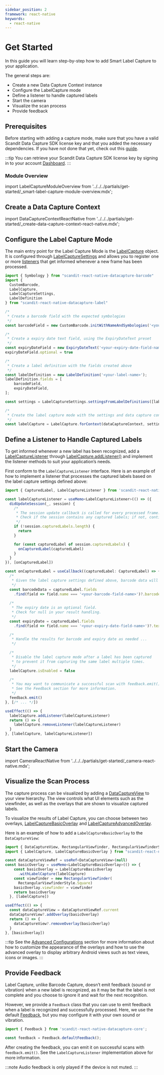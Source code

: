 ```yaml
---
sidebar_position: 2
framework: react-native
keywords:
  - react-native
---
```


# Get Started

In this guide you will learn step-by-step how to add Smart Label Capture to your application.

The general steps are:

- Create a new Data Capture Context instance
- Configure the LabelCapture mode
- Define a listener to handle captured labels
- Start the camera
- Visualize the scan process
- Provide feedback

## Prerequisites

Before starting with adding a capture mode, make sure that you have a valid Scandit Data Capture SDK license key and that you added the necessary dependencies. If you have not done that yet, check out this [guide](/sdks/react-native/add-sdk.md).

:::tip
You can retrieve your Scandit Data Capture SDK license key by signing in to your account [Dashboard](https://ssl.scandit.com/dashboard/sign-in).
:::

### Module Overview

import LabelCaptureModuleOverview from '../../../partials/get-started/_smart-label-capture-module-overview.mdx';

<LabelCaptureModuleOverview/>

## Create a Data Capture Context

import DataCaptureContextReactNative from '../../../partials/get-started/_create-data-capture-context-react-native.mdx';

<DataCaptureContextReactNative/>

## Configure the Label Capture Mode

The main entry point for the Label Capture Mode is the [LabelCapture](https://docs.scandit.com/data-capture-sdk/react-native/label-capture/api/label-capture.html#class-scandit.datacapture.label.LabelCapture) object. 
It is configured through [LabelCaptureSettings](https://docs.scandit.com/data-capture-sdk/react-native/label-capture/api/label-capture-settings.html#class-scandit.datacapture.label.LabelCaptureSettings) and allows you to register one or more [listeners](https://docs.scandit.com/data-capture-sdk/react-native/label-capture/api/label-capture-listener.html#interface-scandit.datacapture.label.ILabelCaptureListener) that get informed whenever a new frame has been processed.

```typescript
import { Symbology } from "scandit-react-native-datacapture-barcode"
import {
  CustomBarcode,
  LabelCapture,
  LabelCaptureSettings,
  LabelDefinition
} from "scandit-react-native-datacapture-label"

/*
 * Create a barcode field with the expected symbologies
 */
const barcodeField = new CustomBarcode.initWithNameAndSymbologies('<your-barcode-field-name>', [Symbology.EAN13_UPCA, Symbology.CODE128]);

/*
 * Create a expiry date text field, using the ExpiryDateText preset
 */
const expiryDateField = new ExpiryDateText('<your-expiry-date-field-name>')
expiryDateField.optional = true 

/*
 * Create a label definition with the fields created above
 */
const labelDefinition = new LabelDefinition('<your-label-name>');
labelDefinition.fields = [
    barcodeField,
    expiryDateField,
];

const settings = LabelCaptureSettings.settingsFromLabelDefinitions([labelDefinition], {})!

/*
 * Create the label capture mode with the settings and data capture context created earlier
 */
const labelCapture = LabelCapture.forContext(dataCaptureContext, settings);
```

## Define a Listener to Handle Captured Labels

To get informed whenever a new label has been recognized, add a [LabelCaptureListener](https://docs.scandit.com/data-capture-sdk/react-native/label-capture/api/label-capture-listener.html#interface-scandit.datacapture.label.ILabelCaptureListener) through [LabelCapture.addListener()](https://docs.scandit.com/data-capture-sdk/react-native/label-capture/api/label-capture.html#method-scandit.datacapture.label.LabelCapture.AddListener) and implement the listener methods to suit your application’s needs.

First conform to the `LabelCaptureListener` interface. Here is an example of how to implement a listener that processes the captured labels based on the label capture settings defined above:

```typescript
import { CapturedLabel, LabelCaptureListener } from 'scandit-react-native-datacapture-label';

const labelCaptureListener = useMemo<LabelCaptureListener>(() => ({
  didUpdateSession(_, session) {
    /* 
     * The session update callback is called for every processed frame.
     * Check if the session contains any captured labels; if not, continue capturing.
     */
    if (!session.capturedLabels.length) {
      return
    }

    for (const capturedLabel of session.capturedLabels) {
      onCapturedLabel(capturedLabel)
    }
  }
}), [onCapturedLabel])

const onCapturedLabel = useCallback((capturedLabel: CapturedLabel) => {
  /* 
   * Given the label capture settings defined above, barcode data will always be present.
   */
  const barcodeData = capturedLabel.fields
    .find(field => field.name === '<your-barcode-field-name>')?.barcode?.data
  
  /* 
   * The expiry date is an optional field.
   * Check for null in your result handling.
   */
  const expiryDate = capturedLabel.fields
    .find(field => field.name === '<your-expiry-date-field-name>')?.text

  /* 
   * Handle the results for barcode and expiry date as needed ...
   */

  /* 
   * Disable the label capture mode after a label has been captured
   * to prevent it from capturing the same label multiple times.
   */
  labelCapture.isEnabled = false

  /* 
   * You may want to communicate a successful scan with feedback.emit() here.
   * See the Feedback section for more information.
   */
  feedback.emit()
}, [/* ... */])

useEffect(() => {
  labelCapture.addListener(labelCaptureListener)
  return () => {
    labelCapture.removeListener(labelCaptureListener)
  }
}, [labelCapture, labelCaptureListener])
```

## Start the Camera

import CameraReactNative from '../../../partials/get-started/_camera-react-native.mdx';

<CameraReactNative/>

## Visualize the Scan Process

The capture process can be visualized by adding a [DataCaptureView](https://docs.scandit.com/data-capture-sdk/react-native/core/api/ui/data-capture-view.html#class-scandit.datacapture.core.ui.DataCaptureView) to your view hierarchy. The view controls what UI elements such as the viewfinder, as well as the overlays that are shown to visualize captured labels.

To visualize the results of Label Capture, you can choose between two overlays, [LabelCaptureBasicOverlay](https://docs.scandit.com/data-capture-sdk/react-native/label-capture/api/ui/label-capture-basic-overlay.html#class-scandit.datacapture.label.ui.LabelCaptureBasicOverlay) and [LabelCaptureAdvancedOverlay](https://docs.scandit.com/data-capture-sdk/react-native/label-capture/api/ui/label-capture-advanced-overlay.html#class-scandit.datacapture.label.ui.LabelCaptureAdvancedOverlay).

Here is an example of how to add a `LabelCaptureBasicOverlay` to the `DataCaptureView`:

```typescript
import { DataCaptureView, RectangularViewfinder, RectangularViewfinderStyle, SizeWithUnit, MeasureUnit, NumberWithUnit } from 'scandit-react-native-datacapture-core';
import { LabelCapture, LabelCaptureBasicOverlay } from "scandit-react-native-datacapture-label"

const dataCaptureViewRef = useRef<DataCaptureView>(null)
const basicOverlay = useMemo<LabelCaptureBasicOverlay>(() => {
    const basicOverlay = LabelCaptureBasicOverlay
      .withLabelCapture(labelCapture)
    const viewfinder = new RectangularViewfinder(
      RectangularViewfinderStyle.Square)
    basicOverlay.viewfinder = viewfinder
    return basicOverlay
  }, [labelCapture])

useEffect(() => {
  const dataCaptureView = dataCaptureViewRef.current
  dataCaptureView?.addOverlay(basicOverlay)
  return () => {
    dataCaptureView?.removeOverlay(basicOverlay)
  }
}, [basicOverlay])
```

:::tip
See the [Advanced Configurations](advanced.md) section for more information about how to customize the appearance of the overlays and how to use the advanced overlay to display arbitrary Android views such as text views, icons or images.
:::

## Provide Feedback

Label Capture, unlike Barcode Capture, doesn’t emit feedback (sound or vibration) when a new label is recognized, as it may be that the label is not complete and you choose to ignore it and wait for the next recognition.

However, we provide a `Feedback` class that you can use to emit feedback when a label is recognized and successfully processed. Here, we use the default [Feedback](https://docs.scandit.com/data-capture-sdk/ios/core/api/feedback.html#class-scandit.datacapture.core.Feedback), but you may configure it with your own sound or vibration.

```typescript
import { Feedback } from 'scandit-react-native-datacapture-core';

const feedback = Feedback.defaultFeedback();
```

After creating the feedback, you can emit it on successful scans with `feedback.emit()`. See the `LabelCaptureListener` implementation above for more information.

:::note
Audio feedback is only played if the device is not muted.
:::